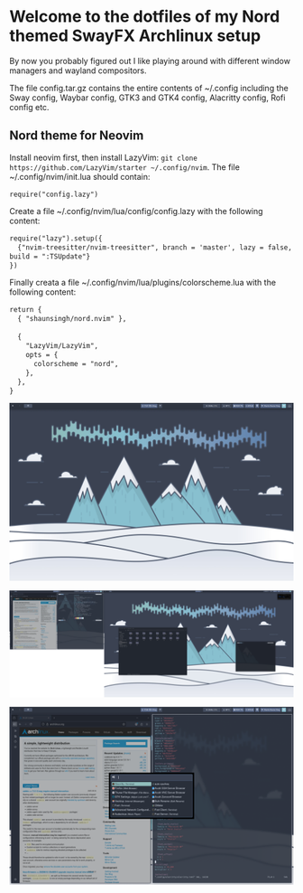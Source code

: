 # Welcome to the dotfiles of my Nord themed SwayFX Archlinux setup
By now you probably figured out I like playing around with different window managers and wayland compositors.  

The file config.tar.gz contains the entire contents of ~/.config including the Sway config, Waybar config, GTK3 and GTK4 config, Alacritty config, Rofi config etc.

## Nord theme for Neovim
Install neovim first, then install LazyVim: ```git clone https://github.com/LazyVim/starter ~/.config/nvim```.  The file ~/.config/nvim/init.lua should contain:
```-- bootstrap lazy.nvim, LazyVim and your plugins
require("config.lazy")
```
Create a file ~/.config/nvim/lua/config/config.lazy with the following content:
```
require("lazy").setup({
  {"nvim-treesitter/nvim-treesitter", branch = 'master', lazy = false, build = ":TSUpdate"}
})
```
Finally creata a file ~/.config/nvim/lua/plugins/colorscheme.lua with the following content:
```
return {
  { "shaunsingh/nord.nvim" },

  {
    "LazyVim/LazyVim",
    opts = {
      colorscheme = "nord",
    },
  },
}
```

![Clean screenshot](https://github.com/D4rkOnE/SwayFX-Nord-dotfiles-laptop/blob/main/clean.png)

![Busy](https://github.com/D4rkOnE/SwayFX-Nord-dotfiles-laptop/blob/main/busy.png)

![Busy rofi](https://github.com/D4rkOnE/SwayFX-Nord-dotfiles-laptop/blob/main/busy_rofi.png)
